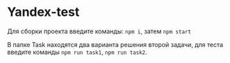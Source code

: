 # Yandex-test

Для сборки проекта введите команды: `npm i`, затем `npm start`

В папке Task находятся два варианта решения второй задачи, для теста введите команды `npm run task1`, `npm run task2`.
